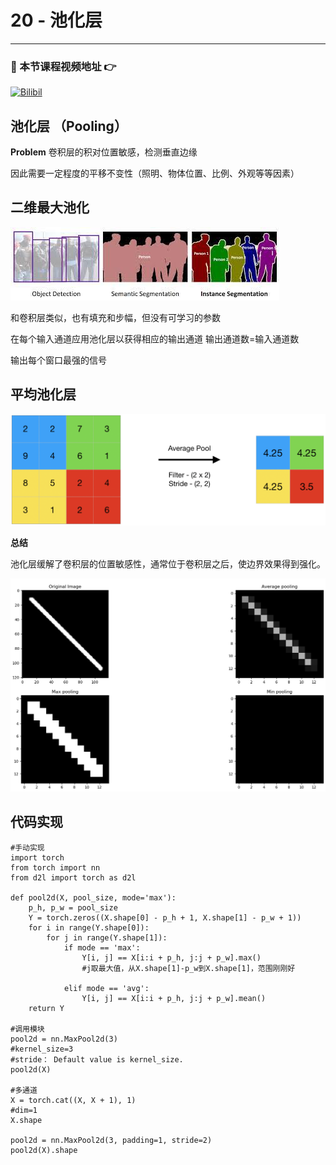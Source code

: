 # 20 - 池化层

---

### 🎦 本节课程视频地址 👉
[![Bilibil](https://i1.hdslb.com/bfs/archive/ed34f0da8524120e89920d138732a524b9c0ceaa.jpg@640w_400h_100Q_1c.webp)](https://www.bilibili.com/video/BV1EV411j7nX)
## 池化层 （Pooling）

**Problem**
卷积层的积对位置敏感，检测垂直边缘

因此需要一定程度的平移不变性（照明、物体位置、比例、外观等等因素）

## 二维最大池化

![](Images/下載.png)

和卷积层类似，也有填充和步幅，但没有可学习的参数

在每个输入通道应用池化层以获得相应的输出通道
输出通道数=输入通道数

输出每个窗口最强的信号

## 平均池化层

![](\Images/Screenshot-2019-07-21-at-3.05.56-AM.png)

**总结**

池化层缓解了卷积层的位置敏感性，通常位于卷积层之后，使边界效果得到强化。

![](\Images/1_fpmtYoP9e8hycFIILPfW5A.png)

## 代码实现

```
#手动实现
import torch
from torch import nn
from d2l import torch as d2l

def pool2d(X, pool_size, mode='max'):
    p_h, p_w = pool_size
    Y = torch.zeros((X.shape[0] - p_h + 1, X.shape[1] - p_w + 1))
    for i in range(Y.shape[0]):
        for j in range(Y.shape[1]):
            if mode == 'max':
                Y[i, j] == X[i:i + p_h, j:j + p_w].max()
                #j取最大值，从X.shape[1]-p_w到X.shape[1]，范围刚刚好
    
            elif mode == 'avg':
                Y[i, j] == X[i:i + p_h, j:j + p_w].mean()
    return Y

#调用模块
pool2d = nn.MaxPool2d(3)
#kernel_size=3
#stride： Default value is kernel_size.
pool2d(X)

#多通道
X = torch.cat((X, X + 1), 1)
#dim=1
X.shape

pool2d = nn.MaxPool2d(3, padding=1, stride=2)
pool2d(X).shape
```
